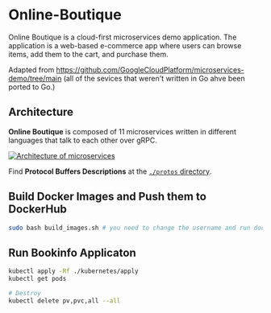# Online-Boutique


Online Boutique is a cloud-first microservices demo application. The application is a web-based e-commerce app where users can browse items, add them to the cart, and purchase them.

Adapted from https://github.com/GoogleCloudPlatform/microservices-demo/tree/main (all of the sevices that weren't written in Go ahve been ported to Go.)

## Architecture

**Online Boutique** is composed of 11 microservices written in different
languages that talk to each other over gRPC.

[![Architecture of
microservices](./architecture-diagram.png)](./architecture-diagram.png)

Find **Protocol Buffers Descriptions** at the [`./protos` directory](/protos).


## Build Docker Images and Push them to DockerHub

```bash
sudo bash build_images.sh # you need to change the username and run docker login
```

## Run Bookinfo Applicaton

```bash
kubectl apply -Rf ./kubernetes/apply
kubectl get pods

# Destroy
kubectl delete pv,pvc,all --all
```